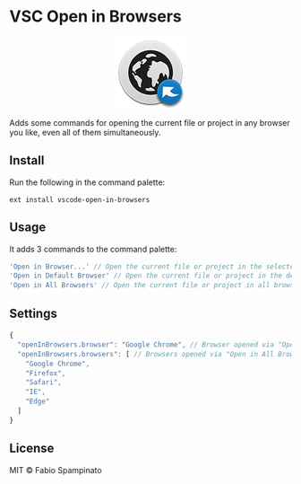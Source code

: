 # VSC Open in Browsers

<p align="center">
	<img src="https://raw.githubusercontent.com/fabiospampinato/vscode-open-in-browsers/master/resources/logo-128x128.png" alt="Logo">
</p>

Adds some commands for opening the current file or project in any browser you like, even all of them simultaneously.

## Install

Run the following in the command palette:

```shell
ext install vscode-open-in-browsers
```

## Usage

It adds 3 commands to the command palette:

```js
'Open in Browser...' // Open the current file or project in the selected browser
'Open in Default Browser' // Open the current file or project in the default browser
'Open in All Browsers' // Open the current file or project in all browsers
```

## Settings

```js
{
  "openInBrowsers.browser": "Google Chrome", // Browser opened via "Open in Default Browser"
  "openInBrowsers.browsers": [ // Browsers opened via "Open in All Browsers"
    "Google Chrome",
    "Firefox",
    "Safari",
    "IE",
    "Edge"
  ]
}
```

## License

MIT © Fabio Spampinato
